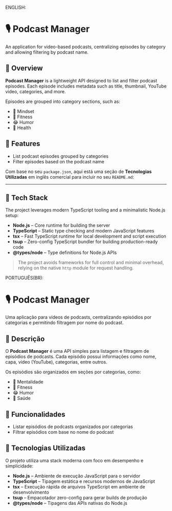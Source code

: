 ENGLISH:

# 🎙️ Podcast Manager

An application for video-based podcasts, centralizing episodes by category and allowing filtering by podcast name.

## 📌 Overview

**Podcast Manager** is a lightweight API designed to list and filter podcast episodes. Each episode includes metadata such as title, thumbnail, YouTube video, categories, and more.

Episodes are grouped into category sections, such as:

- 🧠 Mindset  
- 💪 Fitness  
- 😂 Humor  
- 🏥 Health  

## 🚀 Features

- List podcast episodes grouped by categories
- Filter episodes based on the podcast name

Com base no seu `package.json`, aqui está uma seção de **Tecnologias Utilizadas** em inglês comercial para incluir no seu `README.md`:

---

## 🧰 Tech Stack

The project leverages modern TypeScript tooling and a minimalistic Node.js setup:

* **Node.js** – Core runtime for building the server
* **TypeScript** – Static type checking and modern JavaScript features
* **tsx** – Fast TypeScript runtime for local development and script execution
* **tsup** – Zero-config TypeScript bundler for building production-ready code
* **@types/node** – Type definitions for Node.js APIs

> The project avoids frameworks for full control and minimal overhead, relying on the native `http` module for request handling.




PORTUGUÊS(BR):

# 🎙️ Podcast Manager

Uma aplicação para vídeos de podcasts, centralizando episódios por categorias e permitindo filtragem por nome do podcast.

## 📌 Descrição

O **Podcast Manager** é uma API simples para listagem e filtragem de episódios de podcasts. Cada episódio possui informações como nome, capa, vídeo (YouTube), categorias, entre outros.

Os episódios são organizados em seções por categorias, como:

- 🧠 Mentalidade  
- 💪 Fitness  
- 😂 Humor  
- 🏥 Saúde  

## 🚀 Funcionalidades

- Listar episódios de podcasts organizados por categorias
- Filtrar episódios com base no nome do podcast

## 🧰 Tecnologias Utilizadas
O projeto utiliza uma stack moderna com foco em desempenho e simplicidade:

* **Node.js** – Ambiente de execução JavaScript para o servidor
* **TypeScript** – Tipagem estática e recursos modernos de JavaScript
* **tsx** – Execução rápida de arquivos TypeScript em ambiente de desenvolvimento
* **tsup** – Empacotador zero-config para gerar builds de produção
* **@types/node** – Tipagens das APIs nativas do Node.js







